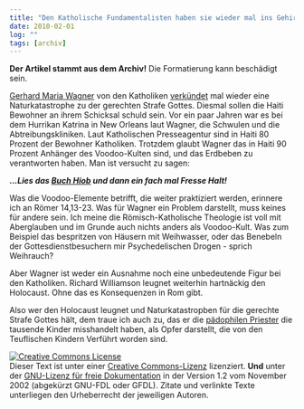 ```yaml
---
title: "Den Katholische Fundamentalisten haben sie wieder mal ins Gehirn geschissen."
date: 2010-02-01
log: ""
tags: [archiv]
---
```

**Der Artikel stammt aus dem Archiv!** Die Formatierung kann beschädigt sein.

<a href="http://de.wikipedia.org/wiki/Gerhard_Wagner_(Priester)">Gerhard Maria Wagner</a> von den Katholiken <a href="http://www.nachrichten.at/nachrichten/politik/landespolitik/art383,329427">verkündet</a> mal wieder eine Naturkatastrophe zu der gerechten Strafe Gottes. Diesmal sollen die Haiti Bewohner an ihrem Schicksal schuld sein. Vor ein paar Jahren war es bei dem Hurrikan Katrina in New Orleans laut Wagner, die Schwulen und die Abtreibungskliniken. Laut Katholischen Presseagentur sind in Haiti 80 Prozent der Bewohner Katholiken. Trotzdem glaubt Wagner das in Haiti 90 Prozent Anhänger des Voodoo-Kulten sind, und das Erdbeben zu verantworten haben. Man ist versucht zu sagen: 

<i>**...Lies das <a href="http://www.bibleserver.com/go.php?lang=de&bible=EU&ref=Ijob1">Buch Hiob</a> und dann ein fach mal Fresse Halt!**</i>

Was die Voodoo-Elemente betrifft, die weiter praktiziert werden, erinnere ich an  Römer 14,13-23. Was für Wagner ein Problem darstellt, muss keines für andere sein. Ich meine die Römisch-Katholische Theologie ist voll mit Aberglauben und im Grunde auch nichts anders als Voodoo-Kult. Was zum Beispiel das bespritzen von Häusern mit Weihwasser, oder das Benebeln der Gottesdienstbesuchern mir Psychedelischen Drogen - sprich Weihrauch? 

Aber Wagner ist weder ein Ausnahme noch eine unbedeutende Figur bei den Katholiken. Richard Williamson leugnet weiterhin hartnäckig den Holocaust. Ohne das es Konsequenzen in Rom gibt.

Also wer den Holocaust leugnet und Naturkatastropben für die gerechte Strafe Gottes hält, dem traue ich auch zu, das er die <a href="http://www.zeit.de/gesellschaft/zeitgeschehen/2010-01/kirche-missbrauch-canisius-kolleg">pädophilen Priester</a> die tausende Kinder misshandelt haben, als Opfer darstellt, die von den Teuflischen Kindern Verführt worden sind. 




 <a rel="license" href="http://creativecommons.org/licenses/by-sa/3.0/de/"><img alt="Creative Commons License" style="border-width:0" src="http://i.creativecommons.org/l/by-sa/3.0/de/88x31.png" /></a><br />Dieser <span xmlns:dc="http://purl.org/dc/elements/1.1/" href="http://purl.org/dc/dcmitype/Text" rel="dc:type">Text</span> ist unter einer <a rel="license" href="http://creativecommons.org/licenses/by-sa/3.0/de/">Creative Commons-Lizenz</a> lizenziert. **Und** unter der <a href="http://de.wikipedia.org/wiki/GFDL">GNU-Lizenz für freie Dokumentation</a> in der Version 1.2 vom November 2002 (abgekürzt GNU-FDL oder GFDL). Zitate und verlinkte Texte unterliegen den Urheberrecht der jeweiligen Autoren.
